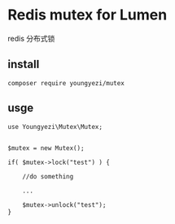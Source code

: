 # Redis mutex for Lumen
redis 分布式锁


## install

	composer require youngyezi/mutex 

			
## usge
    use Youngyezi\Mutex\Mutex;
    
    
    $mutex = new Mutex();
    
    if( $mutex->lock("test") ) {
    
        //do something
        
        ...
        
        $mutex->unlock("test");
    }
